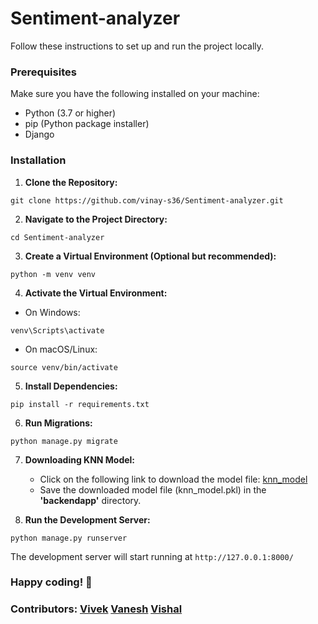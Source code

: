# Sentiment-analyzer

Follow these instructions to set up and run the project locally.
### Prerequisites

Make sure you have the following installed on your machine:

- Python (3.7 or higher)
- pip (Python package installer)
- Django

### Installation

1. **Clone the Repository:**
```
git clone https://github.com/vinay-s36/Sentiment-analyzer.git
```
2. **Navigate to the Project Directory:**
```
cd Sentiment-analyzer
```
3. **Create a Virtual Environment (Optional but recommended):**
```
python -m venv venv
```
4. **Activate the Virtual Environment:**
- On Windows:
```
venv\Scripts\activate
```
- On macOS/Linux:
```
source venv/bin/activate
```
5. **Install Dependencies:**
```
pip install -r requirements.txt
```
6. **Run Migrations:**
```
python manage.py migrate
```
7. **Downloading KNN Model:**
   - Click on the following link to download the model file: [knn_model](https://www.dropbox.com/scl/fi/zp9yviz08ju6mwodkfqyx/knn_model.pkl?rlkey=et671cy106ob7kki0hkwsb708&dl=0)
   - Save the downloaded model file (knn_model.pkl) in the **'backendapp'** directory.
     
8. **Run the Development Server:**
```
python manage.py runserver
```
The development server will start running at `http://127.0.0.1:8000/`

### Happy coding! 🚀

### Contributors: [Vivek](https://github.com/VivekGuruduttK28) [Vanesh](https://github.com/Vanesh37) [Vishal](https://github.com/VykSI)
